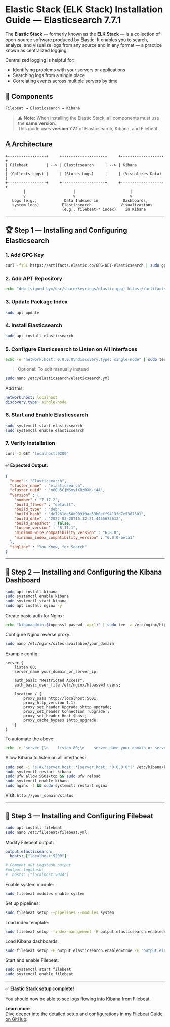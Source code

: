 # Elastic Stack (ELK Stack) Installation Guide — Elasticsearch 7.7.1

The **Elastic Stack** — formerly known as the **ELK Stack** — is a collection of open-source software produced by Elastic. It enables you to search, analyze, and visualize logs from any source and in any format — a practice known as centralized logging.

Centralized logging is helpful for:
- Identifying problems with your servers or applications
- Searching logs from a single place
- Correlating events across multiple servers by time

## 🔧 Components

```
Filebeat → Elasticsearch → Kibana
```

> ⚠️ **Note:** When installing the Elastic Stack, all components must use the **same version**.  
> This guide uses **version 7.7.1** of Elasticsearch, Kibana, and Filebeat.

## 𝔸 Architecture

```
+-----------------+     +-------------------+     +-------------------+
| Filebeat        | --> | Elasticsearch     | --> | Kibana            |
| (Collects Logs) |     | (Stores Logs)     |     | (Visualizes Data) |
+-----------------+     +-------------------+     +-------------------+
        |                     |                        |
        v                     v                        v
   Logs (e.g.,            Data Indexed in           Dashboards,
   system logs)          Elasticsearch             Visualizations
                         (e.g., filebeat-* index)    in Kibana
```

---

## 🏆 Step 1 — Installing and Configuring Elasticsearch

### 1. Add GPG Key

```bash
curl -fsSL https://artifacts.elastic.co/GPG-KEY-elasticsearch | sudo gpg --dearmor -o /usr/share/keyrings/elastic.gpg
```

### 2. Add APT Repository

```bash
echo "deb [signed-by=/usr/share/keyrings/elastic.gpg] https://artifacts.elastic.co/packages/7.x/apt stable main" | sudo tee -a /etc/apt/sources.list.d/elastic-7.x.list
```

### 3. Update Package Index

```bash
sudo apt update
```

### 4. Install Elasticsearch

```bash
sudo apt install elasticsearch
```

### 5. Configure Elasticsearch to Listen on All Interfaces

```bash
echo -e "network.host: 0.0.0.0\ndiscovery.type: single-node" | sudo tee -a /etc/elasticsearch/elasticsearch.yml
```

> Optional: To edit manually instead

```bash
sudo nano /etc/elasticsearch/elasticsearch.yml
```

Add this:
```yml
network.host: localhost
discovery.type: single-node
```

### 6. Start and Enable Elasticsearch

```bash
sudo systemctl start elasticsearch
sudo systemctl enable elasticsearch
```

### 7. Verify Installation

```bash
curl -X GET "localhost:9200"
```

#### ✅ Expected Output:

```json
{
  "name" : "Elasticsearch",
  "cluster_name" : "elasticsearch",
  "cluster_uuid" : "n8Qu5CjWSmyIXBzRXK-j4A",
  "version" : {
    "number" : "7.17.2",
    "build_flavor" : "default",
    "build_type" : "deb",
    "build_hash" : "de7261de50d90919ae53b0eff9413fd7e5307301",
    "build_date" : "2022-03-28T15:12:21.446567561Z",
    "build_snapshot" : false,
    "lucene_version" : "8.11.1",
    "minimum_wire_compatibility_version" : "6.8.0",
    "minimum_index_compatibility_version" : "6.0.0-beta1"
  },
  "tagline" : "You Know, for Search"
}
```

---

## 🚀 Step 2 — Installing and Configuring the Kibana Dashboard

```bash
sudo apt install kibana
sudo systemctl enable kibana
sudo systemctl start kibana
sudo apt install nginx -y
```

Create basic auth for Nginx:
```bash
echo "kibanaadmin:$(openssl passwd -apr1)" | sudo tee -a /etc/nginx/htpasswd.users
```

Configure Nginx reverse proxy:
```bash
sudo nano /etc/nginx/sites-available/your_domain
```

Example config:
```nginx
server {
    listen 80;
    server_name your_domain_or_server_ip;

    auth_basic "Restricted Access";
    auth_basic_user_file /etc/nginx/htpasswd.users;

    location / {
        proxy_pass http://localhost:5601;
        proxy_http_version 1.1;
        proxy_set_header Upgrade $http_upgrade;
        proxy_set_header Connection 'upgrade';
        proxy_set_header Host $host;
        proxy_cache_bypass $http_upgrade;
    }
}
```

To automate the above:
```bash
echo -e "server {\n    listen 80;\n    server_name your_domain_or_server_ip;\n\n    auth_basic \"Restricted Access\";\n    auth_basic_user_file /etc/nginx/htpasswd.users;\n\n    location / {\n        proxy_pass http://localhost:5601;\n        proxy_http_version 1.1;\n        proxy_set_header Upgrade \$http_upgrade;\n        proxy_set_header Connection 'upgrade';\n        proxy_set_header Host \$host;\n        proxy_cache_bypass \$http_upgrade;\n    }\n}" | sudo tee /etc/nginx/sites-available/your_domain_or_server_ip
```

Allow Kibana to listen on all interfaces:
```bash
sudo sed -i 's|#\?server.host:.*|server.host: "0.0.0.0"|' /etc/kibana/kibana.yml
sudo systemctl restart kibana
sudo ufw allow 5601/tcp && sudo ufw reload
sudo systemctl enable kibana
sudo nginx -t && sudo systemctl restart nginx
```

Visit: `http://your_domain/status`

---

## 📁 Step 3 — Installing and Configuring Filebeat

```bash
sudo apt install filebeat
sudo nano /etc/filebeat/filebeat.yml
```

Modify Filebeat output:
```yml
output.elasticsearch:
  hosts: ["localhost:9200"]

# Comment out Logstash output
#output.logstash:
#  hosts: ["localhost:5044"]
```

Enable system module:
```bash
sudo filebeat modules enable system
```

Set up pipelines:
```bash
sudo filebeat setup --pipelines --modules system
```

Load index template:
```bash
sudo filebeat setup --index-management -E output.elasticsearch.enabled=true -E 'output.elasticsearch.hosts=["localhost:9200"]'
```

Load Kibana dashboards:
```bash
sudo filebeat setup -E output.elasticsearch.enabled=true -E 'output.elasticsearch.hosts=["localhost:9200"]' -E setup.kibana.host=localhost:5601
```

Start and enable Filebeat:
```bash
sudo systemctl start filebeat
sudo systemctl enable filebeat
```

---

✅ **Elastic Stack setup complete!**

You should now be able to see logs flowing into Kibana from Filebeat.

**Learn more**  
Dive deeper into the detailed setup and configurations in my [Filebeat Guide on GitHub](https://github.com/dinesh-official/devops/blob/main/filebeat.md).


